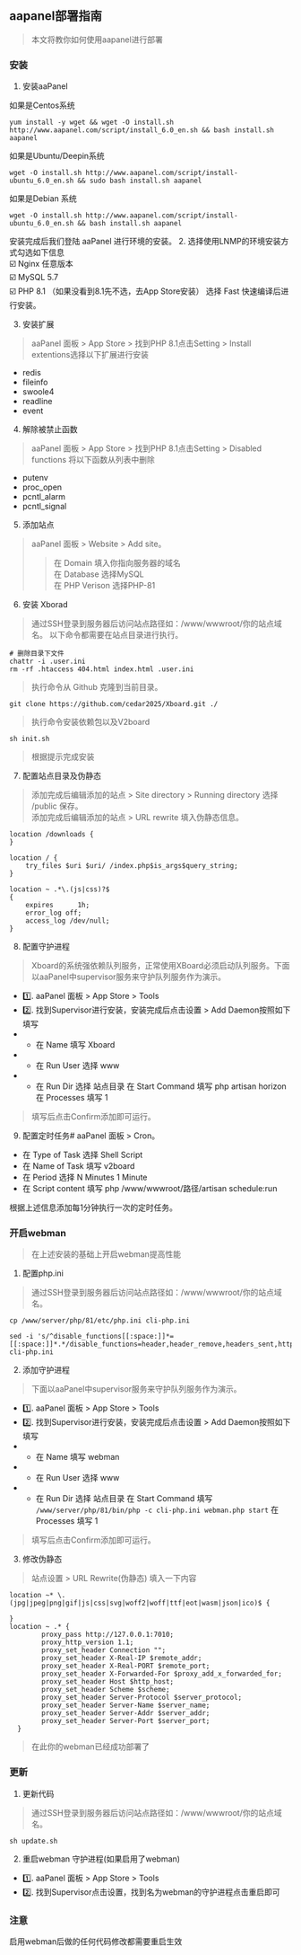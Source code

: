 ## aapanel部署指南
> 本文将教你如何使用aapanel进行部署
### 安装
1. 安装aaPanel 

如果是Centos系统
```
yum install -y wget && wget -O install.sh http://www.aapanel.com/script/install_6.0_en.sh && bash install.sh aapanel
```
如果是Ubuntu/Deepin系统
```
wget -O install.sh http://www.aapanel.com/script/install-ubuntu_6.0_en.sh && sudo bash install.sh aapanel
``` 
如果是Debian 系统
```
wget -O install.sh http://www.aapanel.com/script/install-ubuntu_6.0_en.sh && bash install.sh aapanel
```

安装完成后我们登陆 aaPanel 进行环境的安装。
2. 选择使用LNMP的环境安装方式勾选如下信息  
☑️ Nginx 任意版本  
☑️ MySQL 5.7  
☑️ PHP 8.1 （如果没看到8.1先不选，去App Store安装）
选择 Fast 快速编译后进行安装。

3. 安装扩展 
> aaPanel 面板 > App Store > 找到PHP 8.1点击Setting > Install extentions选择以下扩展进行安装
- redis
- fileinfo
- swoole4
- readline
- event

4. 解除被禁止函数
> aaPanel 面板 > App Store > 找到PHP 8.1点击Setting > Disabled functions 将以下函数从列表中删除
- putenv
- proc_open
- pcntl_alarm
- pcntl_signal

5. 添加站点  
>aaPanel 面板 > Website > Add site。  
>>在 Domain 填入你指向服务器的域名  
>>在 Database 选择MySQL  
>>在 PHP Verison 选择PHP-81 

6. 安装 Xborad  
>通过SSH登录到服务器后访问站点路径如：/www/wwwroot/你的站点域名。
>以下命令都需要在站点目录进行执行。
```
# 删除目录下文件
chattr -i .user.ini
rm -rf .htaccess 404.html index.html .user.ini
```
> 执行命令从 Github 克隆到当前目录。
```
git clone https://github.com/cedar2025/Xboard.git ./
```
> 执行命令安装依赖包以及V2board
```
sh init.sh
```
> 根据提示完成安装
7. 配置站点目录及伪静态
> 添加完成后编辑添加的站点 > Site directory > Running directory 选择 /public 保存。  
> 添加完成后编辑添加的站点 > URL rewrite 填入伪静态信息。
```
location /downloads {
}

location / {  
    try_files $uri $uri/ /index.php$is_args$query_string;  
}

location ~ .*\.(js|css)?$
{
    expires      1h;
    error_log off;
    access_log /dev/null; 
}
```
8. 配置守护进程
>Xboard的系统强依赖队列服务，正常使用XBoard必须启动队列服务。下面以aaPanel中supervisor服务来守护队列服务作为演示。  
- 1️⃣. aaPanel 面板 > App Store > Tools  
- 2️⃣. 找到Supervisor进行安装，安装完成后点击设置 > Add Daemon按照如下填写
- - 在 Name 填写 Xboard  
- - 在 Run User 选择 www  
- - 在 Run Dir 选择 站点目录 在 Start Command 填写 php artisan horizon 在 Processes 填写 1  

>填写后点击Confirm添加即可运行。

9. 配置定时任务#
aaPanel 面板 > Cron。
- 在 Type of Task 选择 Shell Script
- 在 Name of Task 填写 v2board
- 在 Period 选择 N Minutes 1 Minute
- 在 Script content 填写 php /www/wwwroot/路径/artisan schedule:run

根据上述信息添加每1分钟执行一次的定时任务。


### 开启webman
> 在上述安装的基础上开启webman提高性能

1. 配置php.ini
> 通过SSH登录到服务器后访问站点路径如：/www/wwwroot/你的站点域名。
```
cp /www/server/php/81/etc/php.ini cli-php.ini

sed -i 's/^disable_functions[[:space:]]*=[[:space:]]*.*/disable_functions=header,header_remove,headers_sent,http_response_code,setcookie,session_create_id,session_id,session_name,session_save_path,session_status,session_start,session_write_close,session_regenerate_id,set_time_limit/g' cli-php.ini

```
2. 添加守护进程
>下面以aaPanel中supervisor服务来守护队列服务作为演示。  
- 1️⃣. aaPanel 面板 > App Store > Tools 
- 2️⃣. 找到Supervisor进行安装，安装完成后点击设置 > Add Daemon按照如下填写
- - 在 Name 填写 webman
- - 在 Run User 选择 www  
- - 在 Run Dir 选择 站点目录 在 Start Command 填写 ```/www/server/php/81/bin/php -c cli-php.ini webman.php start``` 在 Processes 填写 1  
>填写后点击Confirm添加即可运行。

3. 修改伪静态
> 站点设置 > URL Rewrite(伪静态) 填入一下内容

```
location ~* \.(jpg|jpeg|png|gif|js|css|svg|woff2|woff|ttf|eot|wasm|json|ico)$ {

}
location ~ .* {
        proxy_pass http://127.0.0.1:7010;
        proxy_http_version 1.1;
        proxy_set_header Connection "";
        proxy_set_header X-Real-IP $remote_addr;
        proxy_set_header X-Real-PORT $remote_port;
        proxy_set_header X-Forwarded-For $proxy_add_x_forwarded_for;
        proxy_set_header Host $http_host;
        proxy_set_header Scheme $scheme;
        proxy_set_header Server-Protocol $server_protocol;
        proxy_set_header Server-Name $server_name;
        proxy_set_header Server-Addr $server_addr;
        proxy_set_header Server-Port $server_port;
  }
```

> 在此你的webman已经成功部署了

### 更新

1. 更新代码
> 通过SSH登录到服务器后访问站点路径如：/www/wwwroot/你的站点域名。
```
sh update.sh
```
2. 重启webman 守护进程(如果启用了webman)
- 1️⃣. aaPanel 面板 > App Store > Tools 
- 2️⃣. 找到Supervisor点击设置，找到名为webman的守护进程点击重启即可


### 注意
启用webman后做的任何代码修改都需要重启生效
